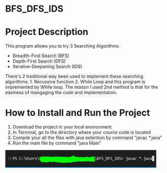 # BFS_DFS_IDS


# Project Description
This program allows you to try 3 Searching Algorithms

* Breadth-First Search (BFS)
* Depth-First Search (DFS)
* Iterative-Deepening Search (IDS)

There's 2 traditional way been used to implement these searching algorithms: 1. Recussive function 2. While Loop and this program is impremented by While loop. The reason I used 2nd method is that for the easiness of mangaging the code and implementation. 


# How to Install and Run the Project

1. Download the project in your local environment
2. In Terminal, go to the directory where your cource code is located
3. Compile your all the files with java extention by command "javac *.java"
4. Run the main file by command "java Main"

![Alt text](image.png)